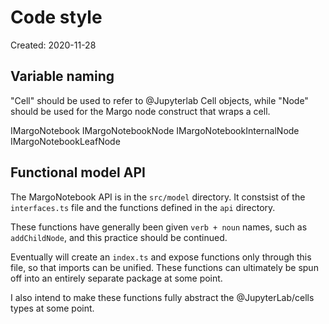 # Code style

Created: 2020-11-28

## Variable naming

"Cell" should be used to refer to @Jupyterlab Cell objects, while "Node" should be used for the Margo node construct that wraps a cell.

IMargoNotebook
IMargoNotebookNode
IMargoNotebookInternalNode
IMargoNotebookLeafNode

## Functional model API

The MargoNotebook API is in the `src/model` directory. It constsist of the `interfaces.ts` file and the functions defined in the `api` directory.

These functions have generally been given `verb + noun` names, such as `addChildNode`, and this practice should be continued.

Eventually will create an `index.ts` and expose functions only through this file, so that imports can be unified. These functions can ultimately be spun off into an entirely separate package at some point.

I also intend to make these functions fully abstract the @JupyterLab/cells types at some point.
